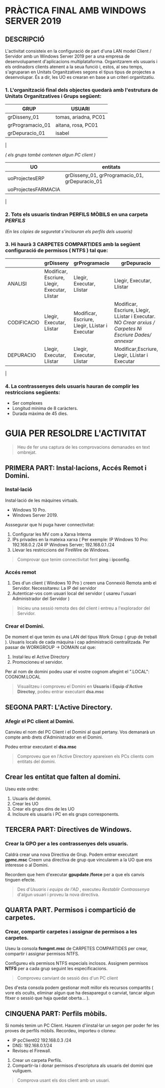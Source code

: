 # PRÀCTICA FINAL AMB WINDOWS SERVER 2019
## DESCRIPCIÓ
L'activitat consisteix en la configuració de part d'una LAN model Client / Servidor amb un Windows Server 2019 per a una empresa de desenvolupament d'aplicacions multiplataforma.
Organitzarem els usuaris i els ordinadors clients atenent a la seua funció i, estos, al seu temps, s'agruparan en Unitats Organitzatives segons el tipus tipus de projectes a desenvolupar. És a  dir, les UO es crearan en base a un criteri organitzatiu.


### 1.  L'organització final dels objectes quedarà amb l'estrutura de **Unitats Organitzatives**  i **Grups** següent:

| GRUP|USUARI|
|--|--|
|grDisseny_01|tomas, ariadna, PC01|
|grProgramacio_01|aitana, rosa, PC01|
|grDepuracio_01|isabel|
|

*( els grups també contenen algun PC client )*

|UO|entitats|
|--|--|
|uoProjectesERP|grDisseny_01, grProgramacio_01, grDepuracio_01|
|uoProjectesFARMACIA|||
|


### 2.  Tots els usuaris tindran **PERFILS MÒBILS** en una carpeta *PERFILS*

*(En les còpies de seguretat s'inclouran els perfils dels usuaris)*


### 3.  Hi haurà 3 **CARPETES COMPARTIDES** amb la següent configuració de permisos ( **NTFS** ) tal que:

 ||grDisseny|grProgramacio|grDepuracio|Administradors|
 |--|--|--|---|--|
 |ANALISI|Modificar, Escriure, Llegir, Executar, Llistar |Llegir, Executar, Llistar| Llegir, Executar, Llistar|Control Total|
|CODIFICACIO|Llegir, Executar, Llistar|Modificar, Escriure, Llegir, LListar i Executar | Modificar, Escriure, Llegir, LListar i Executar. NO *Crear arxius / Carpetes Ni Escriure Dades/ annexar*|Control Total|
 |DEPURACIO|Llegir, Executar, Llistar| Llegir, Executar, Llistar| Modificar,Escriure, Llegir, LListar i Executar|Control Total|
|
### 4.  La contrassenyes dels usuaris hauran de complir les restriccions següents:
*   Ser complexes
*   Longitud mínima de 8 caràcters.
*   Durada màxima de 45 dies.

# GUIA PER RESOLDRE L'ACTIVITAT

>Heu de fer una captura de les comprovacions demanades en text ombrejat.
## PRIMERA PART:    Instal·lacions, Accés Remot i Domini.

### Instal·lació 

Instal·lació de les màquines virtuals.
*  Windows 10 Pro.
*  Windows Server 2019.

Asssegurar que hi puga haver connectivitat:
1.  Configurar les MV com a Xarxa Interna
2.  IPs privades en la mateixa xarxa ( Per exemple: 
    IP Windows 10 Pro: 192.168.0.2 /24
    IP Windows Server; 192.168.0.1 /24
3.  Llevar les restriccions del FireWire de Windows.

>Comprovar que tenim connectivitat fent **ping** i **ipconfig**.

### Accés remot

1.  Des d'un client ( Windows 10 Pro ) creem una Connexió Remota amb el Servidor. Necessitareu:
La IP del servidor
2.  Autenticar-vos com usuari local del servidor ( usareu l'usuari Administrador del Servidor )

>Inicieu una sessió remota des del client i entreu a l'explorador del Servidor.

### Crear el Domini.
De moment el que tenim és una LAN del tipus Work Group ( grup de treball ). Usuaris locals de cada màquina i cap administració centralitzada. Per passar de WORKGROUP -> DOMAIN cal que:

1.  Instal·leu el Active Directory
2.  Promocioneu el servidor.

Per al nom de domini podeu usar el vostre cognom afegint el ".LOCAL": COGNOM.LOCAL 

> Visualitzeu i comproveu el Domini en **Usuaris i Equip d'Active Directoy**, podeu entrar executant **dsa.msc**


## SEGONA PART: L'Active Directory.

### Afegir el PC client al Domini.

Canvieu el nom del PC Client i el Domini al qual pertany.
Vos demanarà un compte amb drets d'Administrador en el Domini.

Podeu entrar executant el **dsa.msc**

> Comproveu que en l'Active Directory apareixen els PCs clients com entitats del domini.

## Crear les entitat que falten al domini.

Useu este ordre: 

1.  Usuaris del domini.
2.  Crear les UO
3.  Crear els grups dins de les UO
4.  Incloure els usuaris i PC en els grups corresponents.

## TERCERA PART: Directives de Windows.

### Crear la GPO per a les contrassenyes dels usuaris.

Caldrà crear una nova Directiva de Grup. Podem entrar executant **gpmc.msc**
Creem una directiva de grup que vincularem a la UO que ens interesse o al Domini.

Recordem que hem d'executar **gpupdate /force** per a que els canvis tinguen efecte.
> Des d'*Usuaris i equips de l'AD* , executeu *Restablir Contrassenya* d'algun usuari i proveu la nova directiva.

## QUARTA PART. Permisos i compartició de carpetes.

### Crear, compartir carpetes i assignar de permisos a les carpetes.

Useu la consola **fsmgmt.msc** de CARPETES COMPARTIDES per crear, compartir i assignar permisos NTFS.

Configureu els permisos NTFS especials inclosos. 
Assignem permisos **NTFS** per a cada grup seguint les especificacions.

>Comproveu canviant de sessió des d'un PC client

Des d'esta consola podem gestionar molt millor els recursos compartits ( vore els ocults, eliminar algun que ha desaparegut o canviat, tancar algun fitxer o sessió que haja quedat oberta... ).



## CINQUENA PART: Perfils mòbils.

Si només tenim un PC Client. Haurem d'iinstal·lar un segon per poder fer les proves de perfils mòbils.
Recordeu, importeu o cloneu:

*   IP pcClient02 192.168.0.3 /24
*   DNS: 192.168.0.1/24
*   Reviseu el Firewall.

1.  Crear un carpeta Perfils.
2.  Compartir-la i donar permisos d'escriptura als usuaris del domini que vullguem.

> Comprova usant els dos client amb un usuari.









